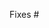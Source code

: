 <!--
A PR should link to an issue.
If there's none yet (and the change is not trivial) please open one so we can discuss the problem first.
-->
Fixes #

<!--
Update CHANGELOG.md with a description of the changes,
or add the following section:

## Proposed changes
-->
